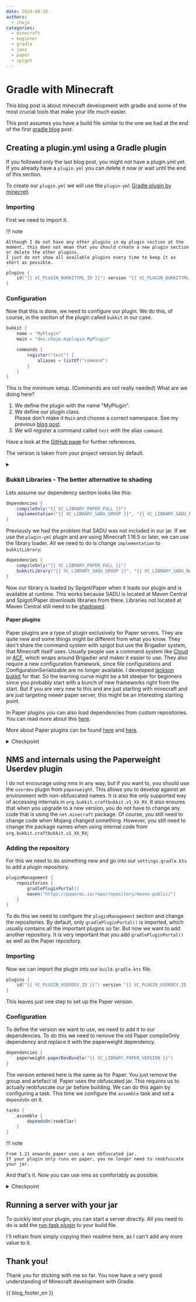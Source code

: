 ```yaml
---
date: 2024-08-26
authors:
  - chojo
categories:
  - minecraft
  - beginner
  - gradle
  - java
  - paper
  - spigot
---
```


# Gradle with Minecraft

This blog post is about minecraft development with gradle and some of the most crucial tools that make your life much easier.

This post assumes you have a build file similar to the one we had at the end of the first [gradle blog](gradle_basics.md) post.
<!-- more -->

## Creating a plugin.yml using a Gradle plugin

If you followed only the last blog post, you might not have a plugin.yml yet.
If you already have a `plugin.yml` you can delete it now or wait until the end of this section.

To create our `plugin.yml` we will use the `plugin-yml` [Gradle plugin by minecrell](https://github.com/Minecrell/plugin-yml).

### Importing

First we need to import it.

!!! note

    Although I do not have any other plugins in my plugin section at the moment, this does not mean that you should create a new plugin section or delete the other plugins.
    I just do not show all available plugins every time to keep it as short as possible.

```java
plugins {
    id("{{ VC_PLUGIN_BUKKITYML_ID }}") version "{{ VC_PLUGIN_BUKKITYML_VERSION }}"
}
```

### Configuration

Now that this is done, we need to configure our plugin.
We do this, of course, in the section of the plugin called `bukkit` in our case.

```java
bukkit {
    name = "MyPlugin"
    main = "dev.chojo.myplugin.MyPlugin"

    commands {
        register("test") {
            aliases = listOf("command")
        }
    }
}
```

This is the minimum setup. (Commands are not really needed)
What are we doing here?

1. We define the plugin with the name "MyPlugin".
2. We define our plugin class.  
   Please don't make it `Main` and choose a correct namespace.
   See my previous [blog post](minecraft_main_class.md).
3. We will register a command called `test` with the alias `command`.

Have a look at the [GitHub page](https://github.com/Minecrell/plugin-yml#bukkit) for further references.

The version is taken from your project version by default.


<details>
<summary></summary>

```java
plugins {
    java
    id("{{ VC_PLUGIN_BUKKITYML_ID }}") version "{{ VC_PLUGIN_BUKKITYML_VERSION }}"
}

group = "dev.chojo" // Please use your own group id c:
version = "1.0.0-SNAPSHOT"

repositories {
    mavenCentral()
    // External repository
    maven("https://papermc.io/repo/repository/maven-public/")
}

dependencies {
    compileOnly("{{ VC_LIBRARY_PAPER_FULL }}")
    implementation("{{ VC_LIBRARY_SADU_GROUP }}", "{{ VC_LIBRARY_SADU_NAME }}", "{{ VC_LIBRARY_SADU_VERSION }}")
}

java {
    toolchain {
        languageVersion = JavaLanguageVersion.of(21)
    }
    withSourcesJar()
    withJavadocJar()
}

bukkit {
    name = "MyPlugin"
    main = "dev.chojo.myplugin.MyPlugin"

    commands {
        register("test") {
            aliases = listOf("command")
        }
    }
}
```


</details>

### Bukkit Libraries - The better alternative to shading

Lets assume our dependency section looks like this:

```java
dependencies {
    compileOnly("{{ VC_LIBRARY_PAPER_FULL }}")
    implementation("{{ VC_LIBRARY_SADU_GROUP }}", "{{ VC_LIBRARY_SADU_NAME }}", "{{ VC_LIBRARY_SADU_VERSION }}")
}
```

Previously we had the problem that SADU was not included in our jar.
If we use the `plugin-yml` plugin and are using Minecraft 1.16.5 or later, we can use the library loader.
All we need to do is change `implementation` to `bukkitLibrary`:

```java
dependencies {
    compileOnly("{{ VC_LIBRARY_PAPER_FULL }}")
    bukkitLibrary("{{ VC_LIBRARY_SADU_GROUP }}", "{{ VC_LIBRARY_SADU_NAME }}", "{{ VC_LIBRARY_SADU_VERSION }}")
}
```

Now our library is loaded by Spigot/Paper when it loads our plugin and is available at runtime.
This works because SADU is located at Maven Central and Spigot/Paper downloads libraries from there.
Libraries not located at Maven Central still need to be [shadowed](gradle_basics_bundle_shadow.md).

#### Paper plugins

Paper plugins are a type of plugin exclusively for Paper servers.
They are quite new and some things might be different from what you know.
They don't share the command system with spigot but use the Brigadier system, that Minecraft itself uses. Usually people use a command system like [Cloud](https://cloud.incendo.org/minecraft/paper/) or [ACF](https://github.com/aikar/commands), which wraps around Brigadier and maker it easier to use.
They also require a new configuration framework, since file configurations and ConfigurationSerializable are no longer available. I developed [jackson bukkit](jackson_bukkit.md) for that.
So the learning curve might be a bit steeper for beginners since you probably start with a bunch of new frameworks right from the start. But if you are very new to this and are just starting with minecraft and are just targeting newer paper server, this might be an interesting starting point.

In Paper plugins you can also load dependencies from custom repositories. You can read more about this [here](https://github.com/Minecrell/plugin-yml#plugin-libraries-json).

More about Paper plugins can be found [here](https://docs.papermc.io/paper/reference/paper-plugins) and [here](https://docs.papermc.io/paper/dev/getting-started/paper-plugins).


<details>
<summary>Checkpoint</summary>

```java
plugins {
    java
    id("{{ VC_PLUGIN_BUKKITYML_ID }}") version "{{ VC_PLUGIN_BUKKITYML_VERSION }}"
}

group = "dev.chojo" // Please use your own group id c:
version = "1.0.0-SNAPSHOT"

repositories {
    mavenCentral()
    // External repository
    maven("https://papermc.io/repo/repository/maven-public/")
}

dependencies {
    compileOnly("{{ VC_LIBRARY_PAPER_FULL }}")
    bukkitLibrary("{{ VC_LIBRARY_SADU_GROUP }}", "{{ VC_LIBRARY_SADU_NAME }}", "{{ VC_LIBRARY_SADU_VERSION }}")
}

java {
    toolchain {
        languageVersion = JavaLanguageVersion.of(21)
    }
    withSourcesJar()
    withJavadocJar()
}

bukkit {
    name = "MyPlugin"
    main = "dev.chojo.myplugin.MyPlugin"

    commands {
        register("test") {
            aliases = listOf("command")
        }
    }
}
```

</details>


## NMS and internals using the Paperweight Userdev plugin

I do not encourage using nms in any way, but if you want to, you should use the `userdev` plugin from `paperweight`.
This allows you to develop against an environment with non-obfuscated names.
It is also the only supported way of accessing internals in `org.bukkit.craftbukkit.v1_XX_RX`.
It also ensures that when you upgrade to a new version, you do not have to change any code that is using the `net.minecraft` package.
Of course, you still need to change code when Mojang changed something.
However, you still need to change the package names when using internal code from `org.bukkit.craftbukkit.v1_XX_RX`;

### Adding the repository

For this we need to do something new and go into our `settings.gradle.kts` to add a plugin repository.

```java
pluginManagement {
    repositories {
        gradlePluginPortal()
        maven("https://papermc.io/repo/repository/maven-public/")
    }
}
```

To do this we need to configure the `pluginManagement` section and change the repositories.
By default, only `gradlePluginPortal()` is imported, which usually contains all the important plugins so far.
But now we want to add another repository.
It is very important that you add `gradlePluginPortal()` as well as the Paper repository.

### Importing

Now we can import the plugin into our `build.gradle.kts` file.

```java
plugins {
    id("{{ VC_PLUGIN_USERDEV_ID }}") version "{{ VC_PLUGIN_USERDEV_ID }}"
}
```

This leaves just one step to set up the Paper version.

### Configuration

To define the version we want to use, we need to add it to our dependencies.
To do this we need to remove the old Paper compileOnly dependency and replace it with the paperweight dependency.

```java
dependencies {
    paperweight.paperDevBundle("{{ VC_LIBRARY_PAPER_VERSION }}")
}
```

The version entered here is the same as for Paper. You just remove the group and artefact id.
Paper uses the obfuscated jar.
This requires us to actually reobfuscate our jar before building.
We can do this again by configuring a task.
This time we configure the `assemble` task and set a `dependsOn` on it.


```java
tasks {
    assemble {
        dependsOn(reobfJar)
    }
}
```

!!! note

    From 1.21 onwards paper uses a non obfuscated jar.
    If your plugin only runs on paper, you no longer need to reobfuscate your jar.


And that's it.
Now you can use nms as comfortably as possible.


<details>
<summary>Checkpoint</summary>

**build.gradle.kts**
```java
plugins {
    java
    id("{{ VC_PLUGIN_BUKKITYML_ID }}") version "{{ VC_PLUGIN_BUKKITYML_VERSION }}"
}

group = "dev.chojo" // Please use your own group id c:
version = "1.0.0-SNAPSHOT"

repositories {
    mavenCentral()
    // External repository
    maven("https://papermc.io/repo/repository/maven-public/")
}

dependencies {
    paperweight.paperDevBundle("{{ VC_LIBRARY_PAPER_VERSION }}")
    bukkitLibrary("{{ VC_LIBRARY_SADU_GROUP }}", "{{ VC_LIBRARY_SADU_NAME }}", "{{ VC_LIBRARY_SADU_VERSION }}")
}

java {
    toolchain {
        languageVersion = JavaLanguageVersion.of(21)
    }
    withSourcesJar()
    withJavadocJar()
}

bukkit {
    name = "MyPlugin"
    main = "dev.chojo.myplugin.MyPlugin"

    commands {
        register("test") {
            aliases = listOf("command")
        }
    }
}
```

**settings.gradle.kts**

```java
pluginManagement {
    repositories {
        gradlePluginPortal()
        maven("https://papermc.io/repo/repository/maven-public/")
    }
}
```

</details>

## Running a server with your jar

To quickly test your plugin, you can start a server directly.
All you need to do is add the [run-task plugin](https://github.com/jpenilla/run-task) to your build file.

I'll refrain from simply copying their readme here, as I can't add any more value to it.

## Thank you!

Thank you for sticking with me so far.
You now have a very good understanding of Minecraft development with Gradle.

{{ blog_footer_en }}
